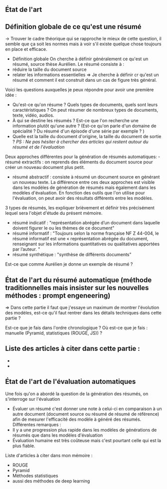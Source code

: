 ## État de l'art  

## Définition globale de ce qu'est une résumé 
-> Trouver le cadre théorique qui se rapproche le mieux de cette question, il semble que ça soit les normes mais à voir s'il existe quelque chose toujours en place et efficace. 

- Définition globale
On cherche à définir généralement ce qu'est un résumé, 
source thèse Aurélien.
Le résumé consiste à : 
- réduire la taille du document source 
- relater les informations essentielles
=> Je cherche à définir cr qu'est un résumé et comment il est construit dans un cas de figure très général. 

Voici les questions auxquelles je peux répondre pour avoir une première idée : 
- Qu'est-ce qu'on résume ? Quels types de documents, quels sont leurs caractéristiques ? 
On peut résumer de nombreux types de documents, texte, vidéo, audios. 
- À qui se destine les résumés ? Est-ce que l'on recherche une information plutôt qu'une autre ? 
(Est-ce qu'on parle d'un domaine de spécialité ? Du résumé d'un épisode d'une série par exemple ? )
- Quelle est la taille du document d'origine, la taille du document de sortie ? 
	*PS : Ne pas hésiter à chercher des articles qui restent autour du résumé et de l'évaluation* 


Deux approches différentes pour la génération de résumés automatiques: 
-résumé extractifs : on reprends des éléments du document source pour créer un nouveau document plus petit. 
- résumé abstractif : consiste à résumé un document source en générant un nouveau texte. 
La différence entre ces deux approches est visible dans les modèles de génération de résumés mais également dans les modèles d'évaluation. En fonction des outils que l'on utilise pour l'évaluation, on peut avoir des résultats différents entre les modèles. 

3 types de résumés, les expliquer brièvement et définir très précisément lequel sera l'objet d'étude du présent mémoire. 
- résumé indicatif : "représentation abrégée d’un document dans laquelle doivent figurer le ou les thèmes de ce document" 
- résumé informatif : "Toujours selon la norme française NF Z 44-004, le résumé informatif est une « représentation abrégée du document, renseignant sur les informations quantitatives ou qualitatives apportées par l’auteur. " 
- résumé synthétique : "synthèse de différents documents"

Est-ce que comme Aurélien je donne un exemple de résumé ? 

## État de l'art du résumé automatique (méthode traditionnelles mais insister sur les nouvelles méthodes : prompt engeneering) 
=> Dans cette partie il faut que j'essaye un maximum de montrer l'évolution des modèles, est-ce qu'il faut rentrer dans les détails techniques dans cette partie ? 

Est-ce que je fais dans l'ordre chronologique ? Où est-ce que je fais : manuelle (Pyramid, statistiques (ROUGE, JS)) ? 

Liste des articles à citer dans cette partie : 
- 
- 
-

## État de l'art de l'évaluation automatiques 

Une fois qu'on a abordé la question de la génération des résumés, on s'interroge sur l'évaluation
- Évaluer un résumé c'est donner une note à celui-ci en comparaison à un autre document (document source ou résumé de résumé de référence) afin de mesurer l'efficacité des modèle à généré des résumés. 
Différentes remarques : 
- Il y a une progression plus rapide dans les modèles de générations de résumés que dans les modèles d'évaluation 
- Évaluation humaine est très coûteuse mais c'est pourtant celle qui est la plus fiable. 


Liste d'articles à citer dans mon mémoire : 
- ROUGE 
- Pyramid 
- Méthodes statistiques 
- aussi des méthodes de deep learning



